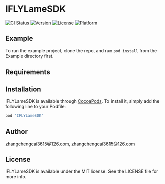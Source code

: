 # IFLYLameSDK

[![CI Status](https://img.shields.io/travis/zhangchengcai3615@126.com/IFLYLameSDK.svg?style=flat)](https://travis-ci.org/zhangchengcai3615@126.com/IFLYLameSDK)
[![Version](https://img.shields.io/cocoapods/v/IFLYLameSDK.svg?style=flat)](https://cocoapods.org/pods/IFLYLameSDK)
[![License](https://img.shields.io/cocoapods/l/IFLYLameSDK.svg?style=flat)](https://cocoapods.org/pods/IFLYLameSDK)
[![Platform](https://img.shields.io/cocoapods/p/IFLYLameSDK.svg?style=flat)](https://cocoapods.org/pods/IFLYLameSDK)

## Example

To run the example project, clone the repo, and run `pod install` from the Example directory first.

## Requirements

## Installation

IFLYLameSDK is available through [CocoaPods](https://cocoapods.org). To install
it, simply add the following line to your Podfile:

```ruby
pod 'IFLYLameSDK'
```

## Author

zhangchengcai3615@126.com, zhangchengcai3615@126.com

## License

IFLYLameSDK is available under the MIT license. See the LICENSE file for more info.
